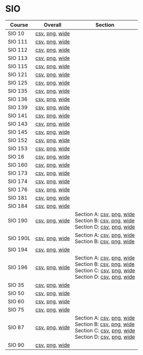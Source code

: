 # SIO

| Course | Overall | Section |
| ------ | ------- | ------- |
| SIO 10 | [csv](https://github.com/UCSD-Historical-Enrollment-Data/2025Spring/blob/main/overall/SIO%2010.csv), [png](https://raw.githubusercontent.com/UCSD-Historical-Enrollment-Data/2025Spring/main/plot_overall/SIO%2010.png), [wide](https://raw.githubusercontent.com/UCSD-Historical-Enrollment-Data/2025Spring/main/plot_overall_wide/SIO%2010.png) |  |
| SIO 111 | [csv](https://github.com/UCSD-Historical-Enrollment-Data/2025Spring/blob/main/overall/SIO%20111.csv), [png](https://raw.githubusercontent.com/UCSD-Historical-Enrollment-Data/2025Spring/main/plot_overall/SIO%20111.png), [wide](https://raw.githubusercontent.com/UCSD-Historical-Enrollment-Data/2025Spring/main/plot_overall_wide/SIO%20111.png) |  |
| SIO 112 | [csv](https://github.com/UCSD-Historical-Enrollment-Data/2025Spring/blob/main/overall/SIO%20112.csv), [png](https://raw.githubusercontent.com/UCSD-Historical-Enrollment-Data/2025Spring/main/plot_overall/SIO%20112.png), [wide](https://raw.githubusercontent.com/UCSD-Historical-Enrollment-Data/2025Spring/main/plot_overall_wide/SIO%20112.png) |  |
| SIO 113 | [csv](https://github.com/UCSD-Historical-Enrollment-Data/2025Spring/blob/main/overall/SIO%20113.csv), [png](https://raw.githubusercontent.com/UCSD-Historical-Enrollment-Data/2025Spring/main/plot_overall/SIO%20113.png), [wide](https://raw.githubusercontent.com/UCSD-Historical-Enrollment-Data/2025Spring/main/plot_overall_wide/SIO%20113.png) |  |
| SIO 115 | [csv](https://github.com/UCSD-Historical-Enrollment-Data/2025Spring/blob/main/overall/SIO%20115.csv), [png](https://raw.githubusercontent.com/UCSD-Historical-Enrollment-Data/2025Spring/main/plot_overall/SIO%20115.png), [wide](https://raw.githubusercontent.com/UCSD-Historical-Enrollment-Data/2025Spring/main/plot_overall_wide/SIO%20115.png) |  |
| SIO 121 | [csv](https://github.com/UCSD-Historical-Enrollment-Data/2025Spring/blob/main/overall/SIO%20121.csv), [png](https://raw.githubusercontent.com/UCSD-Historical-Enrollment-Data/2025Spring/main/plot_overall/SIO%20121.png), [wide](https://raw.githubusercontent.com/UCSD-Historical-Enrollment-Data/2025Spring/main/plot_overall_wide/SIO%20121.png) |  |
| SIO 125 | [csv](https://github.com/UCSD-Historical-Enrollment-Data/2025Spring/blob/main/overall/SIO%20125.csv), [png](https://raw.githubusercontent.com/UCSD-Historical-Enrollment-Data/2025Spring/main/plot_overall/SIO%20125.png), [wide](https://raw.githubusercontent.com/UCSD-Historical-Enrollment-Data/2025Spring/main/plot_overall_wide/SIO%20125.png) |  |
| SIO 135 | [csv](https://github.com/UCSD-Historical-Enrollment-Data/2025Spring/blob/main/overall/SIO%20135.csv), [png](https://raw.githubusercontent.com/UCSD-Historical-Enrollment-Data/2025Spring/main/plot_overall/SIO%20135.png), [wide](https://raw.githubusercontent.com/UCSD-Historical-Enrollment-Data/2025Spring/main/plot_overall_wide/SIO%20135.png) |  |
| SIO 136 | [csv](https://github.com/UCSD-Historical-Enrollment-Data/2025Spring/blob/main/overall/SIO%20136.csv), [png](https://raw.githubusercontent.com/UCSD-Historical-Enrollment-Data/2025Spring/main/plot_overall/SIO%20136.png), [wide](https://raw.githubusercontent.com/UCSD-Historical-Enrollment-Data/2025Spring/main/plot_overall_wide/SIO%20136.png) |  |
| SIO 139 | [csv](https://github.com/UCSD-Historical-Enrollment-Data/2025Spring/blob/main/overall/SIO%20139.csv), [png](https://raw.githubusercontent.com/UCSD-Historical-Enrollment-Data/2025Spring/main/plot_overall/SIO%20139.png), [wide](https://raw.githubusercontent.com/UCSD-Historical-Enrollment-Data/2025Spring/main/plot_overall_wide/SIO%20139.png) |  |
| SIO 141 | [csv](https://github.com/UCSD-Historical-Enrollment-Data/2025Spring/blob/main/overall/SIO%20141.csv), [png](https://raw.githubusercontent.com/UCSD-Historical-Enrollment-Data/2025Spring/main/plot_overall/SIO%20141.png), [wide](https://raw.githubusercontent.com/UCSD-Historical-Enrollment-Data/2025Spring/main/plot_overall_wide/SIO%20141.png) |  |
| SIO 143 | [csv](https://github.com/UCSD-Historical-Enrollment-Data/2025Spring/blob/main/overall/SIO%20143.csv), [png](https://raw.githubusercontent.com/UCSD-Historical-Enrollment-Data/2025Spring/main/plot_overall/SIO%20143.png), [wide](https://raw.githubusercontent.com/UCSD-Historical-Enrollment-Data/2025Spring/main/plot_overall_wide/SIO%20143.png) |  |
| SIO 145 | [csv](https://github.com/UCSD-Historical-Enrollment-Data/2025Spring/blob/main/overall/SIO%20145.csv), [png](https://raw.githubusercontent.com/UCSD-Historical-Enrollment-Data/2025Spring/main/plot_overall/SIO%20145.png), [wide](https://raw.githubusercontent.com/UCSD-Historical-Enrollment-Data/2025Spring/main/plot_overall_wide/SIO%20145.png) |  |
| SIO 152 | [csv](https://github.com/UCSD-Historical-Enrollment-Data/2025Spring/blob/main/overall/SIO%20152.csv), [png](https://raw.githubusercontent.com/UCSD-Historical-Enrollment-Data/2025Spring/main/plot_overall/SIO%20152.png), [wide](https://raw.githubusercontent.com/UCSD-Historical-Enrollment-Data/2025Spring/main/plot_overall_wide/SIO%20152.png) |  |
| SIO 153 | [csv](https://github.com/UCSD-Historical-Enrollment-Data/2025Spring/blob/main/overall/SIO%20153.csv), [png](https://raw.githubusercontent.com/UCSD-Historical-Enrollment-Data/2025Spring/main/plot_overall/SIO%20153.png), [wide](https://raw.githubusercontent.com/UCSD-Historical-Enrollment-Data/2025Spring/main/plot_overall_wide/SIO%20153.png) |  |
| SIO 16 | [csv](https://github.com/UCSD-Historical-Enrollment-Data/2025Spring/blob/main/overall/SIO%2016.csv), [png](https://raw.githubusercontent.com/UCSD-Historical-Enrollment-Data/2025Spring/main/plot_overall/SIO%2016.png), [wide](https://raw.githubusercontent.com/UCSD-Historical-Enrollment-Data/2025Spring/main/plot_overall_wide/SIO%2016.png) |  |
| SIO 160 | [csv](https://github.com/UCSD-Historical-Enrollment-Data/2025Spring/blob/main/overall/SIO%20160.csv), [png](https://raw.githubusercontent.com/UCSD-Historical-Enrollment-Data/2025Spring/main/plot_overall/SIO%20160.png), [wide](https://raw.githubusercontent.com/UCSD-Historical-Enrollment-Data/2025Spring/main/plot_overall_wide/SIO%20160.png) |  |
| SIO 173 | [csv](https://github.com/UCSD-Historical-Enrollment-Data/2025Spring/blob/main/overall/SIO%20173.csv), [png](https://raw.githubusercontent.com/UCSD-Historical-Enrollment-Data/2025Spring/main/plot_overall/SIO%20173.png), [wide](https://raw.githubusercontent.com/UCSD-Historical-Enrollment-Data/2025Spring/main/plot_overall_wide/SIO%20173.png) |  |
| SIO 174 | [csv](https://github.com/UCSD-Historical-Enrollment-Data/2025Spring/blob/main/overall/SIO%20174.csv), [png](https://raw.githubusercontent.com/UCSD-Historical-Enrollment-Data/2025Spring/main/plot_overall/SIO%20174.png), [wide](https://raw.githubusercontent.com/UCSD-Historical-Enrollment-Data/2025Spring/main/plot_overall_wide/SIO%20174.png) |  |
| SIO 176 | [csv](https://github.com/UCSD-Historical-Enrollment-Data/2025Spring/blob/main/overall/SIO%20176.csv), [png](https://raw.githubusercontent.com/UCSD-Historical-Enrollment-Data/2025Spring/main/plot_overall/SIO%20176.png), [wide](https://raw.githubusercontent.com/UCSD-Historical-Enrollment-Data/2025Spring/main/plot_overall_wide/SIO%20176.png) |  |
| SIO 181 | [csv](https://github.com/UCSD-Historical-Enrollment-Data/2025Spring/blob/main/overall/SIO%20181.csv), [png](https://raw.githubusercontent.com/UCSD-Historical-Enrollment-Data/2025Spring/main/plot_overall/SIO%20181.png), [wide](https://raw.githubusercontent.com/UCSD-Historical-Enrollment-Data/2025Spring/main/plot_overall_wide/SIO%20181.png) |  |
| SIO 184 | [csv](https://github.com/UCSD-Historical-Enrollment-Data/2025Spring/blob/main/overall/SIO%20184.csv), [png](https://raw.githubusercontent.com/UCSD-Historical-Enrollment-Data/2025Spring/main/plot_overall/SIO%20184.png), [wide](https://raw.githubusercontent.com/UCSD-Historical-Enrollment-Data/2025Spring/main/plot_overall_wide/SIO%20184.png) |  |
| SIO 190 | [csv](https://github.com/UCSD-Historical-Enrollment-Data/2025Spring/blob/main/overall/SIO%20190.csv), [png](https://raw.githubusercontent.com/UCSD-Historical-Enrollment-Data/2025Spring/main/plot_overall/SIO%20190.png), [wide](https://raw.githubusercontent.com/UCSD-Historical-Enrollment-Data/2025Spring/main/plot_overall_wide/SIO%20190.png) | Section A: [csv](https://github.com/UCSD-Historical-Enrollment-Data/2025Spring/blob/main/section/SIO%20190_A.csv), [png](https://raw.githubusercontent.com/UCSD-Historical-Enrollment-Data/2025Spring/main/plot_section/SIO%20190_A.png), [wide](https://raw.githubusercontent.com/UCSD-Historical-Enrollment-Data/2025Spring/main/plot_section_wide/SIO%20190_A.png)<br>Section B: [csv](https://github.com/UCSD-Historical-Enrollment-Data/2025Spring/blob/main/section/SIO%20190_B.csv), [png](https://raw.githubusercontent.com/UCSD-Historical-Enrollment-Data/2025Spring/main/plot_section/SIO%20190_B.png), [wide](https://raw.githubusercontent.com/UCSD-Historical-Enrollment-Data/2025Spring/main/plot_section_wide/SIO%20190_B.png)<br>Section D: [csv](https://github.com/UCSD-Historical-Enrollment-Data/2025Spring/blob/main/section/SIO%20190_D.csv), [png](https://raw.githubusercontent.com/UCSD-Historical-Enrollment-Data/2025Spring/main/plot_section/SIO%20190_D.png), [wide](https://raw.githubusercontent.com/UCSD-Historical-Enrollment-Data/2025Spring/main/plot_section_wide/SIO%20190_D.png) |
| SIO 190L | [csv](https://github.com/UCSD-Historical-Enrollment-Data/2025Spring/blob/main/overall/SIO%20190L.csv), [png](https://raw.githubusercontent.com/UCSD-Historical-Enrollment-Data/2025Spring/main/plot_overall/SIO%20190L.png), [wide](https://raw.githubusercontent.com/UCSD-Historical-Enrollment-Data/2025Spring/main/plot_overall_wide/SIO%20190L.png) | Section A: [csv](https://github.com/UCSD-Historical-Enrollment-Data/2025Spring/blob/main/section/SIO%20190L_A.csv), [png](https://raw.githubusercontent.com/UCSD-Historical-Enrollment-Data/2025Spring/main/plot_section/SIO%20190L_A.png), [wide](https://raw.githubusercontent.com/UCSD-Historical-Enrollment-Data/2025Spring/main/plot_section_wide/SIO%20190L_A.png)<br>Section B: [csv](https://github.com/UCSD-Historical-Enrollment-Data/2025Spring/blob/main/section/SIO%20190L_B.csv), [png](https://raw.githubusercontent.com/UCSD-Historical-Enrollment-Data/2025Spring/main/plot_section/SIO%20190L_B.png), [wide](https://raw.githubusercontent.com/UCSD-Historical-Enrollment-Data/2025Spring/main/plot_section_wide/SIO%20190L_B.png) |
| SIO 194 | [csv](https://github.com/UCSD-Historical-Enrollment-Data/2025Spring/blob/main/overall/SIO%20194.csv), [png](https://raw.githubusercontent.com/UCSD-Historical-Enrollment-Data/2025Spring/main/plot_overall/SIO%20194.png), [wide](https://raw.githubusercontent.com/UCSD-Historical-Enrollment-Data/2025Spring/main/plot_overall_wide/SIO%20194.png) |  |
| SIO 196 | [csv](https://github.com/UCSD-Historical-Enrollment-Data/2025Spring/blob/main/overall/SIO%20196.csv), [png](https://raw.githubusercontent.com/UCSD-Historical-Enrollment-Data/2025Spring/main/plot_overall/SIO%20196.png), [wide](https://raw.githubusercontent.com/UCSD-Historical-Enrollment-Data/2025Spring/main/plot_overall_wide/SIO%20196.png) | Section A: [csv](https://github.com/UCSD-Historical-Enrollment-Data/2025Spring/blob/main/section/SIO%20196_A.csv), [png](https://raw.githubusercontent.com/UCSD-Historical-Enrollment-Data/2025Spring/main/plot_section/SIO%20196_A.png), [wide](https://raw.githubusercontent.com/UCSD-Historical-Enrollment-Data/2025Spring/main/plot_section_wide/SIO%20196_A.png)<br>Section B: [csv](https://github.com/UCSD-Historical-Enrollment-Data/2025Spring/blob/main/section/SIO%20196_B.csv), [png](https://raw.githubusercontent.com/UCSD-Historical-Enrollment-Data/2025Spring/main/plot_section/SIO%20196_B.png), [wide](https://raw.githubusercontent.com/UCSD-Historical-Enrollment-Data/2025Spring/main/plot_section_wide/SIO%20196_B.png)<br>Section C: [csv](https://github.com/UCSD-Historical-Enrollment-Data/2025Spring/blob/main/section/SIO%20196_C.csv), [png](https://raw.githubusercontent.com/UCSD-Historical-Enrollment-Data/2025Spring/main/plot_section/SIO%20196_C.png), [wide](https://raw.githubusercontent.com/UCSD-Historical-Enrollment-Data/2025Spring/main/plot_section_wide/SIO%20196_C.png)<br>Section D: [csv](https://github.com/UCSD-Historical-Enrollment-Data/2025Spring/blob/main/section/SIO%20196_D.csv), [png](https://raw.githubusercontent.com/UCSD-Historical-Enrollment-Data/2025Spring/main/plot_section/SIO%20196_D.png), [wide](https://raw.githubusercontent.com/UCSD-Historical-Enrollment-Data/2025Spring/main/plot_section_wide/SIO%20196_D.png) |
| SIO 35 | [csv](https://github.com/UCSD-Historical-Enrollment-Data/2025Spring/blob/main/overall/SIO%2035.csv), [png](https://raw.githubusercontent.com/UCSD-Historical-Enrollment-Data/2025Spring/main/plot_overall/SIO%2035.png), [wide](https://raw.githubusercontent.com/UCSD-Historical-Enrollment-Data/2025Spring/main/plot_overall_wide/SIO%2035.png) |  |
| SIO 50 | [csv](https://github.com/UCSD-Historical-Enrollment-Data/2025Spring/blob/main/overall/SIO%2050.csv), [png](https://raw.githubusercontent.com/UCSD-Historical-Enrollment-Data/2025Spring/main/plot_overall/SIO%2050.png), [wide](https://raw.githubusercontent.com/UCSD-Historical-Enrollment-Data/2025Spring/main/plot_overall_wide/SIO%2050.png) |  |
| SIO 60 | [csv](https://github.com/UCSD-Historical-Enrollment-Data/2025Spring/blob/main/overall/SIO%2060.csv), [png](https://raw.githubusercontent.com/UCSD-Historical-Enrollment-Data/2025Spring/main/plot_overall/SIO%2060.png), [wide](https://raw.githubusercontent.com/UCSD-Historical-Enrollment-Data/2025Spring/main/plot_overall_wide/SIO%2060.png) |  |
| SIO 75 | [csv](https://github.com/UCSD-Historical-Enrollment-Data/2025Spring/blob/main/overall/SIO%2075.csv), [png](https://raw.githubusercontent.com/UCSD-Historical-Enrollment-Data/2025Spring/main/plot_overall/SIO%2075.png), [wide](https://raw.githubusercontent.com/UCSD-Historical-Enrollment-Data/2025Spring/main/plot_overall_wide/SIO%2075.png) |  |
| SIO 87 | [csv](https://github.com/UCSD-Historical-Enrollment-Data/2025Spring/blob/main/overall/SIO%2087.csv), [png](https://raw.githubusercontent.com/UCSD-Historical-Enrollment-Data/2025Spring/main/plot_overall/SIO%2087.png), [wide](https://raw.githubusercontent.com/UCSD-Historical-Enrollment-Data/2025Spring/main/plot_overall_wide/SIO%2087.png) | Section A: [csv](https://github.com/UCSD-Historical-Enrollment-Data/2025Spring/blob/main/section/SIO%2087_A.csv), [png](https://raw.githubusercontent.com/UCSD-Historical-Enrollment-Data/2025Spring/main/plot_section/SIO%2087_A.png), [wide](https://raw.githubusercontent.com/UCSD-Historical-Enrollment-Data/2025Spring/main/plot_section_wide/SIO%2087_A.png)<br>Section B: [csv](https://github.com/UCSD-Historical-Enrollment-Data/2025Spring/blob/main/section/SIO%2087_B.csv), [png](https://raw.githubusercontent.com/UCSD-Historical-Enrollment-Data/2025Spring/main/plot_section/SIO%2087_B.png), [wide](https://raw.githubusercontent.com/UCSD-Historical-Enrollment-Data/2025Spring/main/plot_section_wide/SIO%2087_B.png)<br>Section C: [csv](https://github.com/UCSD-Historical-Enrollment-Data/2025Spring/blob/main/section/SIO%2087_C.csv), [png](https://raw.githubusercontent.com/UCSD-Historical-Enrollment-Data/2025Spring/main/plot_section/SIO%2087_C.png), [wide](https://raw.githubusercontent.com/UCSD-Historical-Enrollment-Data/2025Spring/main/plot_section_wide/SIO%2087_C.png)<br>Section D: [csv](https://github.com/UCSD-Historical-Enrollment-Data/2025Spring/blob/main/section/SIO%2087_D.csv), [png](https://raw.githubusercontent.com/UCSD-Historical-Enrollment-Data/2025Spring/main/plot_section/SIO%2087_D.png), [wide](https://raw.githubusercontent.com/UCSD-Historical-Enrollment-Data/2025Spring/main/plot_section_wide/SIO%2087_D.png) |
| SIO 90 | [csv](https://github.com/UCSD-Historical-Enrollment-Data/2025Spring/blob/main/overall/SIO%2090.csv), [png](https://raw.githubusercontent.com/UCSD-Historical-Enrollment-Data/2025Spring/main/plot_overall/SIO%2090.png), [wide](https://raw.githubusercontent.com/UCSD-Historical-Enrollment-Data/2025Spring/main/plot_overall_wide/SIO%2090.png) |  |
